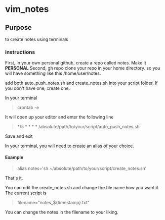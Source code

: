 # vim_notes
## Purpose
to create notes using terminals

### instructions

First, in your own personal github, create a repo called notes. Make it **PERSONAL**
Second, gh repo clone your repo in your home directory. so you will have something like this /home/user/notes. 

add both auto_push_notes.sh and create_notes.sh into your script folder. If you don't have one, create one.

In your terminal

> crontab -e

It will open up your editor and enter the following line

> */5 * * * * /absolute/path/to/your/script/auto_push_notes.sh

Save and exit

In your terminal, you will need to create an alias of your choice. 

#### Example

> alias notes='sh ~/absolute/path/to/your/script/create_notes.sh'

That's it.

You can edit the create_notes.sh and change the file name how you want it.
The current script is 

> filename="notes_${timestamp}.txt"

You can change the notes in the filename  to your liking.
